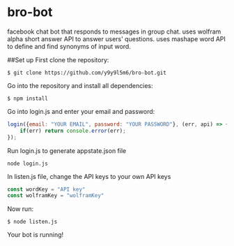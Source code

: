 # bro-bot
facebook chat bot that responds to messages in group chat.
uses wolfram alpha short answer API to answer users' questions.
uses mashape word API to define and find synonyms of input word.

##Set up
First clone the repository:
```
$ git clone https://github.com/y9y9l5m6/bro-bot.git
```
Go into the repository and install all dependencies:
```
$ npm install
```
Go into login.js and enter your email and password:
```javascript
login({email: "YOUR EMAIL", password: "YOUR PASSWORD"}, (err, api) => {
    if(err) return console.error(err);
});
```
Run login.js to generate appstate.json file
```
node login.js
```
In listen.js file, change the API keys to your own API keys
```javascript
const wordKey = "API key"
const wolframKey = "wolframKey"
```
Now run:
```
$ node listen.js
```
Your bot is running!
